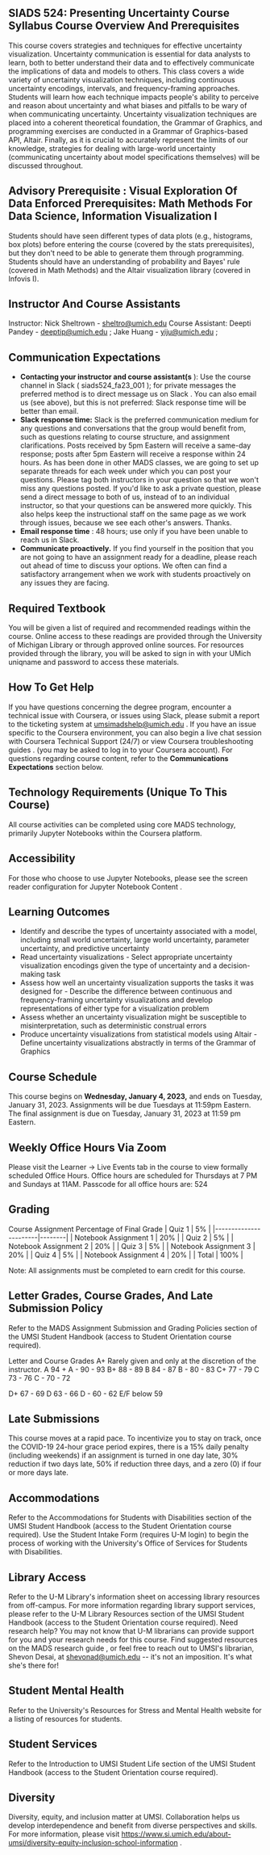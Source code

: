## SIADS 524: Presenting Uncertainty Course Syllabus Course Overview And Prerequisites

This course covers strategies and techniques for effective uncertainty visualization. Uncertainty communication is essential for data analysts to learn, both to better understand their data and to effectively communicate the implications of data and models to others. This class covers a wide variety of uncertainty visualization techniques, including continuous uncertainty encodings, intervals, and frequency-framing approaches. Students will learn how each technique impacts people's ability to perceive and reason about uncertainty and what biases and pitfalls to be wary of when communicating uncertainty. Uncertainty visualization techniques are placed into a coherent theoretical foundation, the Grammar of Graphics, and programming exercises are conducted in a Grammar of Graphics-based API, Altair. Finally, as it is crucial to accurately represent the limits of our knowledge, strategies for dealing with large-world uncertainty (communicating uncertainty about model specifications themselves) will be discussed throughout.

## Advisory Prerequisite : Visual Exploration Of Data Enforced Prerequisites: Math Methods For Data Science, Information Visualization I

Students should have seen different types of data plots (e.g., histograms, box plots) before entering the course (covered by the stats prerequisites), but they don't need to be able to generate them through programming. Students should have an understanding of probability and Bayes' rule (covered in Math Methods) and the Altair visualization library (covered in Infovis I).

## Instructor And Course Assistants

Instructor: Nick Sheltrown - sheltro@umich.edu Course Assistant: Deepti Pandey - deeptip@umich.edu ; Jake Huang - yiju@umich.edu ;

## Communication Expectations

- **Contacting your instructor and course assistant(s** ): Use the course channel in Slack ( siads524_fa23_001 ); for private messages the preferred method is to direct message us on Slack . You can also email us (see above), but this is not preferred: Slack response time will be better than email.
- **Slack response time:** Slack is the preferred communication medium for any questions and conversations that the group would benefit from, such as questions relating to course structure, and assignment clarifications. Posts received by 5pm Eastern will receive a same-day response; posts after 5pm Eastern will receive a response within 24 hours. As has been done in other MADS classes, we are going to set up separate threads for each week under which you can post your questions. Please tag both instructors in your question so that we won't miss any questions posted. If you'd like to ask a private question, please send a direct message to both of us, instead of to an individual instructor, so that your questions can be answered more quickly. This also helps keep the instructional staff on the same page as we work through issues, because we see each other's answers. Thanks.
- **Email response time** : 48 hours; use only if you have been unable to reach us in Slack.
- **Communicate proactively.** If you find yourself in the position that you are not going to have an assignment ready for a deadline, please reach out ahead of time to discuss your options. We often can find a satisfactory arrangement when we work with students proactively on any issues they are facing.

## Required Textbook

You will be given a list of required and recommended readings within the course. Online access to these readings are provided through the University of Michigan Library or through approved online sources. For resources provided through the library, you will be asked to sign in with your UMich uniqname and password to access these materials.

## How To Get Help

If you have questions concerning the degree program, encounter a technical issue with Coursera, or issues using Slack, please submit a report to the ticketing system at umsimadshelp@umich.edu . If you have an issue specific to the Coursera environment, you can also begin a live chat session with Coursera Technical Support (24/7) or view Coursera troubleshooting guides . (you may be asked to log in to your Coursera account). For questions regarding course content, refer to the **Communications Expectations** section below.

## Technology Requirements (Unique To This Course)

All course activities can be completed using core MADS technology, primarily Jupyter Notebooks within the Coursera platform.

## Accessibility

For those who choose to use Jupyter Notebooks, please see the screen reader configuration for Jupyter Notebook Content .

## Learning Outcomes

- Identify and describe the types of uncertainty associated with a model, including small world uncertainty, large world uncertainty, parameter uncertainty, and predictive uncertainty
- Read uncertainty visualizations - Select appropriate uncertainty visualization encodings given the type of uncertainty and a decision-making task
- Assess how well an uncertainty visualization supports the tasks it was designed for - Describe the difference between continuous and frequency-framing uncertainty visualizations and develop representations of either type for a visualization problem
- Assess whether an uncertainty visualization might be susceptible to misinterpretation, such as deterministic construal errors
- Produce uncertainty visualizations from statistical models using Altair - Define uncertainty visualizations abstractly in terms of the Grammar of Graphics

## Course Schedule

This course begins on **Wednesday, January 4, 2023,** and ends on Tuesday, January 31, 2023. Assignments will be due Tuesdays at 11:59pm Eastern. The final assignment is due on Tuesday, January 31, 2023 at 11:59 pm Eastern.

## Weekly Office Hours Via Zoom

Please visit the Learner → Live Events tab in the course to view formally scheduled Office Hours. Office hours are scheduled for Thursdays at 7 PM and Sundays at 11AM. Passcode for all office hours are: 524

## Grading

Course Assignment
Percentage of Final Grade
| Quiz 1 | 5% |
|-----------------------|--------|
| Notebook Assignment 1 | 20% |
| Quiz 2 | 5% |
| Notebook Assignment 2 | 20% |
| Quiz 3 | 5% |
| Notebook Assignment 3 | 20% |
| Quiz 4 | 5% |
| Notebook Assignment 4 | 20% |
| Total | 100% |

Note: All assignments must be completed to earn credit for this course.

## Letter Grades, Course Grades, And Late Submission Policy

Refer to the MADS Assignment Submission and Grading Policies section of the UMSI Student Handbook (access to Student Orientation course required).

Letter and Course Grades A+
Rarely given and only at the discretion of the instructor.
A
94 +
A -
90 - 93
B+
88 - 89
B
84 - 87
B -
80 - 83
C+
77 - 79
C
73 - 76
C -
70 - 72

D+
67 - 69
D
63 - 66
D -
60 - 62
E/F
below 59

## Late Submissions

This course moves at a rapid pace. To incentivize you to stay on track, once the COVID-19 24-hour grace period expires, there is a 15% daily penalty (including weekends) if an assignment is turned in one day late, 30% reduction if two days late, 50% if reduction three days, and a zero (0) if four or more days late.

## Accommodations

Refer to the Accommodations for Students with Disabilities section of the UMSI Student Handbook (access to the Student Orientation course required). Use the Student Intake Form (requires U-M login) to begin the process of working with the University's Office of Services for Students with Disabilities.

## Library Access

Refer to the U-M Library's information sheet on accessing library resources from off-campus. For more information regarding library support services, please refer to the U-M Library Resources section of the UMSI Student Handbook (access to the Student Orientation course required). Need research help? You may not know that U-M librarians can provide support for you and your research needs for this course. Find suggested resources on the MADS research guide , or feel free to reach out to UMSI's librarian, Shevon Desai, at shevonad@umich.edu -- it's not an imposition. It's what she's there for!

## Student Mental Health

Refer to the University's Resources for Stress and Mental Health website for a listing of resources for students.

## Student Services

Refer to the Introduction to UMSI Student Life section of the UMSI Student Handbook (access to the Student Orientation course required).

## Diversity

Diversity, equity, and inclusion matter at UMSI. Collaboration helps us develop interdependence and benefit from diverse perspectives and skills. For more information, please visit https://www.si.umich.edu/about-umsi/diversity-equity-inclusion-school-information .
